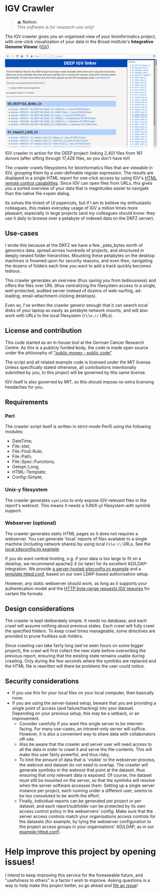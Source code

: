 # IGV Crawler

> ⚠️ **Notice:**  
> *This software is for research-use only!*

The IGV crawler gives you an organised view of your bioinformatics project, with one-click visualization of your data in the
Broad institute's **Integrative Genome Viewer** ([IGV](https://www.broadinstitute.org/software/igv/)).

![Screenshot of an IGV crawler report](screenshot-DEEP.png?raw=true "Screenshot of an IGV crawler report")
IGV crawler in action for the DEEP project: linking 2,401 files from 161 donors (after sifting through 17,426 files, so you don't have to!)

The crawler crawls filesystems for bioinformatics files that are viewable in IGV, grouping them by a user-definable regular expression.
The results are displayed in a single HTML report for one-click access by using IGV's
[HTML remote control capabilities](https://software.broadinstitute.org/software/igv/ControlIGV).
Since IGV can open files from URLs, this gives you a sorted overview of your data that is magnitudes easier to navigate than the native file->open dialog.

Its solves the tiniest of UI papercuts, but if I am to believe my enthusiastic colleagues, this makes everyday usage of IGV a million times more pleasant,
especially in large projects (and my colleagues should know: they use it daily to browse over a petabyte of indexed data on the DKFZ server).

## Use-cases
I wrote this because at the DKFZ we have a few _peta_bytes worth of genomics data, spread across hundreds of projects, and
structured in deeply nested folder hierarchies. Mounting these petabytes on the desktop machines is frowned upon for
security reasons, and even then, navigating the dozens of folders each time you want to add a track quickly becomes tedious.

This crawler generates an overview (thus saving you from tediousness) and offers the files over URL (thus centralizing the
filesystem access to a single, well-protected, audited server instead of dozens of web-surfing, ad-loading, email-attachment-clicking desktops).

Even so, I've written the crawler generic enough that it can search local disks of your laptop as easily as petabyte network mounts, and
will also work with URLs to the local filesystem (`file://` URLs).


## License and contribution
This code started as an in-house tool at the German Cancer Research Centre. As this is a publicly funded body,
the code is made open source under the philosophy of ["public money - public code"](https://publiccode.eu/).

The script and all related example code is licensed under the MIT license.
Unless specifically stated otherwise, all contributions intentionally submitted by you, to this project will be governed by this same license.

IGV itself is also governed by MIT, so this should impose no extra licensing headaches for you.


## Requirements

### Perl
The crawler script itself is written in strict-mode Perl5 using the following modules:

- DateTime;
- File::stat;
- File::Find::Rule;
- File::Path;
- File::Spec::Functions;
- Getopt::Long;
- HTML::Template;
- Config::Simple;

### Unix-y filesystem
The crawler generates `symlink`s to only expose IGV-relevant files in the report's webroot.
This means it needs a (UNIX-y) filesystem with symlink support.

### Webserver (optional)
The crawler generates static HTML pages so it does not requires a webserver.
You can generate 'local' reports of files available to a single machine (including network shares) by using local `File:\\` URLs.
See the [local siteconfig.ini example](examples/igvcrawler-siteconfig.ini.local-example)

If you do want central hosting, e.g. if your data is too large to fit on a desktop, we recommend apache2.4 (or later)
for its excellent AD/LDAP-integration.
We provide [a server-hosted siteconfig.ini example](examples/igvcrawler-siteconfig.ini.apache-example) and
a [template httpd.conf](examples/apache-httpd.conf.example), based on our own LDAP-based authorisation setup.

However, any static webserver should work, as long as it supports your authentication model and the
[HTTP byte-range requests IGV requires](https://software.broadinstitute.org/software/igv/LoadData) for certain file formats.


## Design considerations
The crawler is kept deliberately simple. It needs no database, and each crawl will assume nothing about previous states.
Each crawl will fully crawl the specified folders. To keep crawl times manageable, some directives are provided to prune fruitless sub-folders.

Since crawling can take fairly long (we've seen hours on some bigger project), the crawl will first collect the new state before overwriting
the previous report, ensuring that the existing state remains usable during crawling.
Only during the few seconds where the symlinks are replaced and the HTML file is rewritten will there be problems the user could notice.


## Security considerations
- If you use this for your local files on your local computer, then basically none.
- If you are using the server-based setup, beware that you are providing a single point of access (and failure/hacking) into your dataset.
  Depending on your previous setup, this may be a setback, or an improvement.
  - Consider carefully if you want this single server to be internet-facing. For many use-cases, an intranet-only server will suffice.
    However, it is also a convenient way to share data with collaborators off-site.
  - Also be aware that the crawler and server user will need access to all the data in order to crawl it and serve the file-contents.
    This will make this user fairly powerful, and thus risky.
  - To limit the amount of data that is 'visible' to the webserver process, the webroot and dataset do not need to overlap.
    The crawler will generate symlinks in the webroot that point at the dataset, thus ensuring that only relevant data is exposed.
    Of course, the dataset must still be mounted on the server, so that the symlinks will resolve when the server software accesses them.
    Setting up a single server instance per project, each running under a different user, seems to be too convoluted to be worth the effort.
  - Finally, individual reports can be generated per project or per dataset, and each report/subfolder can be protected by its own access control policy
    in the webservers' config.
    Make sure that the server access controls match your organisations access controls for the datasets (for example, by tying the webserver configuration
    to the project access groups in your organisations' AD/LDAP, as in our [example httpd.conf](examples/apache-httpd.conf.example)).


# Help improve this project by opening issues!
I intend to keep improving this service for the foreseeable future, and "usefulness to others" is a factor I wish to improve.
Asking questions is a way to help make this project better, so go ahead and [file an issue](https://github.com/DKFZ-ODCF/igv-crawler/issues/new)!
